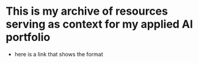 # This is my archive of resources serving as context for my applied AI portfolio

- here is a link that shows the format
